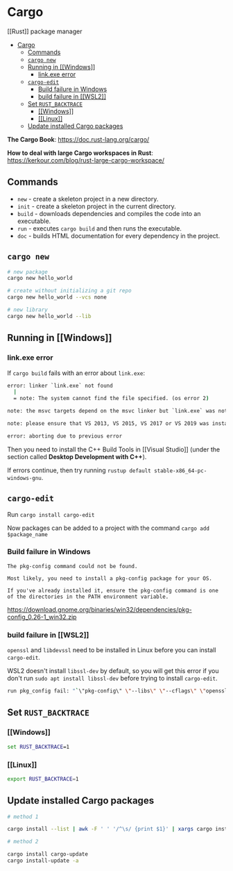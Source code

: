 # Cargo

[[Rust]] package manager

- [Cargo](#cargo)
  - [Commands](#commands)
  - [`cargo new`](#cargo-new)
  - [Running in [[Windows]]](#running-in-windows)
    - [link.exe error](#linkexe-error)
  - [`cargo-edit`](#cargo-edit)
    - [Build failure in Windows](#build-failure-in-windows)
    - [build failure in [[WSL2]]](#build-failure-in-wsl2)
  - [Set `RUST_BACKTRACE`](#set-rust_backtrace)
    - [[[Windows]]](#windows)
    - [[[Linux]]](#linux)
  - [Update installed Cargo packages](#update-installed-cargo-packages)

**The Cargo Book**: <https://doc.rust-lang.org/cargo/>

**How to deal with large Cargo workspaces in Rust**: <https://kerkour.com/blog/rust-large-cargo-workspace/>

## Commands

- `new` - create a skeleton project in a new directory.
- `init` - create a skeleton project in the current directory.
- `build` - downloads dependencies and compiles the code into an executable.
- `run` - executes `cargo build` and then runs the executable.
- `doc` - builds HTML documentation for every dependency in the project.

## `cargo new`

```bash
# new package
cargo new hello_world

# create without initializing a git repo
cargo new hello_world --vcs none

# new library
cargo new hello_world --lib

```

## Running in [[Windows]]

### link.exe error

If `cargo build` fails with an error about `link.exe`:

```cmd
error: linker `link.exe` not found
  |
  = note: The system cannot find the file specified. (os error 2)

note: the msvc targets depend on the msvc linker but `link.exe` was not found

note: please ensure that VS 2013, VS 2015, VS 2017 or VS 2019 was installed with the Visual C++ option

error: aborting due to previous error
```

Then you need to install the C++ Build Tools in [[Visual Studio]] (under the section called **Desktop Development with C++**).

If errors continue, then try running `rustup default stable-x86_64-pc-windows-gnu`.

## `cargo-edit`

Run `cargo install cargo-edit`

Now packages can be added to a project with the command `cargo add $package_name`

### Build failure in Windows

```plaintext
The pkg-config command could not be found.

Most likely, you need to install a pkg-config package for your OS.

If you've already installed it, ensure the pkg-config command is one of the directories in the PATH environment variable.
```

<https://download.gnome.org/binaries/win32/dependencies/pkg-config_0.26-1_win32.zip>

### build failure in [[WSL2]]

`openssl` and `libdevssl` need to be installed in Linux before you can install `cargo-edit`.

WSL2 doesn't install `libssl-dev` by default, so you will get this error if you don't run `sudo apt install libssl-dev` before trying to install `cargo-edit`.

```bash
run pkg_config fail: "`\"pkg-config\" \"--libs\" \"--cflags\" \"openssl\"` did not exit successfully: exit status: 1\n--- stderr\nPackage openssl was not found in the pkg-config search path.\nPerhaps you should add the directory containing `openssl.pc'\nto the PKG_CONFIG_PATH environment variable\nNo package 'openssl' found\n"
```

## Set `RUST_BACKTRACE`

### [[Windows]]

```cmd
set RUST_BACKTRACE=1
```

### [[Linux]]

```bash
export RUST_BACKTRACE=1
```

## Update installed Cargo packages

```bash
# method 1

cargo install --list | awk -F ' ' '/^\s/ {print $1}' | xargs cargo install

# method 2

cargo install cargo-update
cargo install-update -a
```
